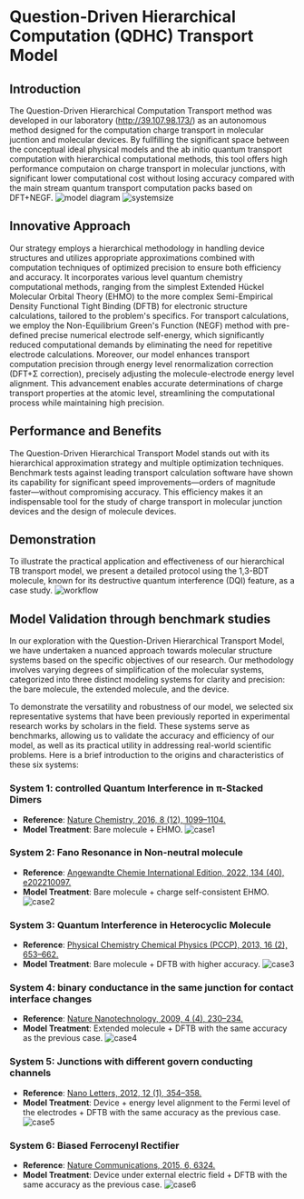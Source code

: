 # Question-Driven Hierarchical Computation (QDHC) Transport Model

## Introduction
The Question-Driven Hierarchical Computation Transport method was developed in our laboratory (http://39.107.98.173/) as an autonomous method designed for the computation charge transport in molecular jucntion and molecular devices. By fullfilling the significant space between the conceptual ideal physical models and the ab initio quantum transport computation with hierarchical computational methods, this tool offers high performance computaion on charge transport in molecular junctions, with significant lower computational cost without losing accuracy compared with the main stream quantum transport computation packs based on DFT+NEGF.
![model diagram](https://github.com/yuxi-TJU/Question-oriented-Hierarchical-Transport-Model/assets/68102657/82a0ddf0-5b75-4395-83de-b147ab1b33fd)
![systemsize](https://github.com/yuxi-TJU/Question-oriented-Hierarchical-Transport-Model/assets/68102657/08633bdc-b88c-4fe8-a4ed-246e80276e33)

## Innovative Approach
Our strategy employs a hierarchical methodology in handling device structures and utilizes appropriate approximations combined with computation techniques of optimized precision to ensure both efficiency and accuracy. It incorporates various level quantum chemistry computational methods, ranging from the simplest Extended Hückel Molecular Orbital Theory (EHMO) to the more complex Semi-Empirical Density Functional Tight Binding (DFTB) for electronic structure calculations, tailored to the problem's specifics. For transport calculations, we employ the Non-Equilibrium Green's Function (NEGF) method with pre-defined precise numerical electrode self-energy, which significantly reduced computational demands by eliminating the need for repetitive electrode calculations. Moreover, our model enhances transport computation precision through energy level renormalization correction (DFT+Σ correction), precisely adjusting the molecule-electrode energy level alignment. This advancement enables accurate determinations of charge transport properties at the atomic level, streamlining the computational process while maintaining high precision.


## Performance and Benefits
The Question-Driven Hierarchical Transport Model stands out with its hierarchical approximation strategy and multiple optimization techniques. Benchmark tests against leading transport calculation software have shown its capability for significant speed improvements—orders of magnitude faster—without compromising accuracy. This efficiency makes it an indispensable tool for the study of charge transport in molecular junction devices and the design of molecule devices.


## Demonstration
To illustrate the practical application and effectiveness of our hierarchical TB transport model, we present a detailed protocol using the 1,3-BDT molecule, known for its destructive quantum interference (DQI) feature, as a case study.
![workflow](https://github.com/yuxi-TJU/Question-oriented-Hierarchical-Transport-Model/assets/68102657/ad6b807a-0ff2-4671-bfeb-35191da5049a)


## Model Validation through benchmark studies
In our exploration with the Question-Driven Hierarchical Transport Model, we have undertaken a nuanced approach towards molecular structure systems based on the specific objectives of our research. Our methodology involves varying degrees of simplification of the molecular systems, categorized into three distinct modeling systems for clarity and precision: the bare molecule, the extended molecule, and the device.

To demonstrate the versatility and robustness of our model, we selected six representative systems that have been previously reported in experimental research works by scholars in the field. These systems serve as benchmarks, allowing us to validate the accuracy and efficiency of our model, as well as its practical utility in addressing real-world scientific problems. Here is a brief introduction to the origins and characteristics of these six systems:

### System 1:  controlled Quantum Interference in π-Stacked Dimers
- **Reference**: [Nature Chemistry, 2016, 8 (12), 1099–1104.](https://www.nature.com/articles/nchem.2615)
- **Model Treatment**: Bare molecule + EHMO.
![case1](https://github.com/yuxi-TJU/Question-driven-Hierarchical-Transport-Model/assets/68102657/06c971bf-71f8-4d0e-aeba-772bd2884e5d)

### System 2: Fano Resonance in Non-neutral molecule
- **Reference**: [Angewandte Chemie International Edition, 2022, 134 (40), e202210097.](https://onlinelibrary.wiley.com/doi/10.1002/anie.202210097)
- **Model Treatment**: Bare molecule + charge self-consistent EHMO.
![case2](https://github.com/yuxi-TJU/Question-driven-Hierarchical-Transport-Model/assets/68102657/2d3e9b53-9f78-499a-831d-7fc74e4ba4ba)

### System 3: Quantum Interference in Heterocyclic Molecule
- **Reference**: [Physical Chemistry Chemical Physics (PCCP), 2013, 16 (2), 653–662.](https://pubs.rsc.org/en/content/articlelanding/2014/cp/c3cp53866d)
- **Model Treatment**: Bare molecule + DFTB with higher accuracy.
![case3](https://github.com/yuxi-TJU/Question-driven-Hierarchical-Transport-Model/assets/68102657/8f20778c-b85c-4514-abdb-afed86db17c1)

### System 4: binary conductance in the same junction for contact interface changes
- **Reference**: [Nature Nanotechnology, 2009, 4 (4), 230–234.](https://doi.org/10.1038/nnano.2009.10)
- **Model Treatment**: Extended molecule + DFTB with the same accuracy as the previous case.
![case4](https://github.com/yuxi-TJU/Question-driven-Hierarchical-Transport-Model/assets/68102657/c2c1eb2f-46c1-4892-9290-415acbf4b7ec)

### System 5: Junctions with different govern conducting channels
- **Reference**: [Nano Letters, 2012, 12 (1), 354–358.](https://pubs.acs.org/doi/10.1021/nl203634m)
- **Model Treatment**: Device + energy level alignment to the Fermi level of the electrodes + DFTB with the same accuracy as the previous case.
![case5](https://github.com/yuxi-TJU/Question-driven-Hierarchical-Transport-Model/assets/68102657/08035492-a13e-4c8d-aeea-3058e56529eb)

### System 6: Biased Ferrocenyl Rectifier
- **Reference**: [Nature Communications, 2015, 6, 6324.](https://www.nature.com/articles/ncomms7324)
- **Model Treatment**: Device under external electric field + DFTB with the same accuracy as the previous case.
![case6](https://github.com/yuxi-TJU/Question-driven-Hierarchical-Transport-Model/assets/68102657/199efa73-40d8-45e9-869c-2d5a6dead373)
